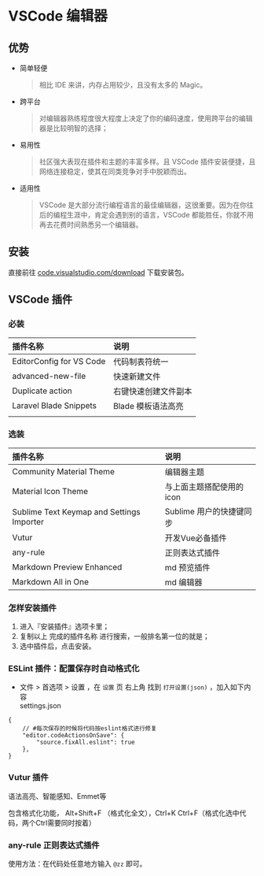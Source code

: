 # VSCode 编辑器

## 优势
- 简单轻便
  > 相比 IDE 来讲，内存占用较少，且没有太多的 Magic。
- 跨平台
  > 对编辑器熟练程度很大程度上决定了你的编码速度，使用跨平台的编辑器是比较明智的选择；
- 易用性
  > 社区强大表现在插件和主题的丰富多样。且 VSCode 插件安装便捷，且网络连接稳定，使其在同类竞争对手中脱颖而出。
- 适用性
  > VSCode 是大部分流行编程语言的最佳编辑器，这很重要。因为在你往后的编程生涯中，肯定会遇到别的语言，VSCode 都能胜任，你就不用再去花费时间熟悉另一个编辑器。
   
## 安装

直接前往 [code.visualstudio.com/download](https://code.visualstudio.com/download) 下载安装包。

## VSCode 插件
### 必装

| 插件名称                      | 	说明          |
|:--------------------------|:-------------|
| EditorConfig for VS Code  | 	代码制表符统一     |
| advanced-new-file         | 	快速新建文件      |
| Duplicate action          | 	右键快速创建文件副本  |
| Laravel Blade Snippets    | Blade 模板语法高亮 |
     | 

### 选装

| 插件名称                                      | 	说明               |
|:------------------------------------------|:------------------|
| Community Material Theme                  | 	编辑器主题            |
| Material Icon Theme                       | 	与上面主题搭配使用的 icon  |
| Sublime Text Keymap and Settings Importer | 	Sublime 用户的快捷键同步 |
| Vutur                                     | 开发Vue必备插件         |
| any-rule                                  | 正则表达式插件           |
| Markdown Preview Enhanced                 | md 预览插件           |
| Markdown All in One                       | md 编辑器            |

### 怎样安装插件
1. 进入『安装插件』选项卡里；
2. 复制以上 完成的插件名称 进行搜索，一般排名第一位的就是；
3. 选中插件后，点击安装。

### ESLint 插件：配置保存时自动格式化
- 文件 > 首选项 > 设置 ，在 `设置` 页 右上角 找到 `打开设置(json)` ，加入如下内容  
settings.json

```
{
    // #每次保存的时候将代码按eslint格式进行修复
    "editor.codeActionsOnSave": {
        "source.fixAll.eslint": true
    },
}
```
### Vutur 插件
语法高亮、智能感知、Emmet等  

包含格式化功能， Alt+Shift+F （格式化全文），Ctrl+K Ctrl+F（格式化选中代码，两个Ctrl需要同时按着）

### any-rule 正则表达式插件

使用方法：在代码处任意地方输入 `@zz` 即可。
